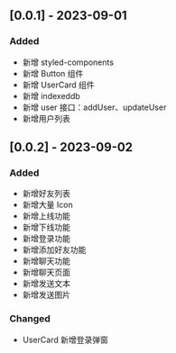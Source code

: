 ## [0.0.1] - 2023-09-01

### Added

- 新增 styled-components
- 新增 Button 组件
- 新增 UserCard 组件
- 新增 indexeddb
- 新增 user 接口：addUser、updateUser
- 新增用户列表

## [0.0.2] - 2023-09-02

### Added

- 新增好友列表
- 新增大量 Icon
- 新增上线功能
- 新增下线功能
- 新增登录功能
- 新增添加好友功能
- 新增聊天功能
- 新增聊天页面
- 新增发送文本
- 新增发送图片

### Changed

- UserCard 新增登录弹窗
